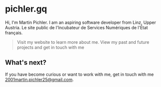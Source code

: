 # pichler.gq
Hi, I'm Martin Pichler. I am an aspiring software developer from Linz, Upper Austria.
Le site public de l'Incubateur de Services Numériques de l'État français.

> Visit my website to learn more about me. View my past and future projects and get in touch with me


## What's next?

If you have become curious or want to work with me, get in touch with me 2001martin.pichler25@gmail.com.

